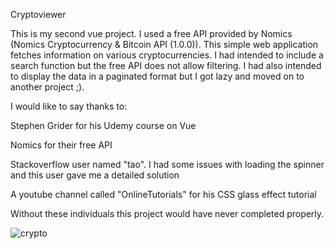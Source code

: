Cryptoviewer

This is my second vue project. I used a free API provided by Nomics (Nomics Cryptocurrency & Bitcoin API (1.0.0)). This simple web application fetches information on various cryptocurrencies. I had intended to include a search function but the free API does not allow filtering. I had also intended to display the data in a paginated format but I got lazy and moved on to another project ;).

I would like to say thanks to: 

Stephen Grider for his Udemy course on Vue

Nomics for their free API

Stackoverflow user named "tao". I had some issues with loading the spinner and this user gave me a detailed solution

A youtube channel called "OnlineTutorials" for his CSS glass effect tutorial

Without these individuals this project would have never completed properly.

![crypto](https://user-images.githubusercontent.com/59769514/118342792-9def8880-b4ea-11eb-82a8-af1f4cea6bcc.PNG)

